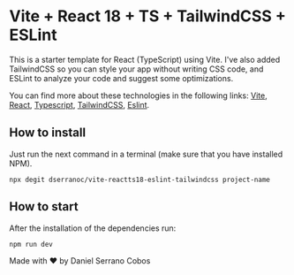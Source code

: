 # Vite + React 18 + TS + TailwindCSS + ESLint

This is a starter template for React (TypeScript) using Vite. I've also added TailwindCSS so you can style your app without writing CSS code, and ESLint to analyze your code and suggest some optimizations.

You can find more about these technologies in the following links: [Vite](https://vitejs.dev/), [React](https://reactjs.org/), [Typescript](https://www.typescriptlang.org/), [TailwindCSS](https://tailwindcss.com/), [Eslint](https://eslint.org/).

## How to install

Just run the next command in a terminal (make sure that you have installed NPM).

```console
npx degit dserranoc/vite-reactts18-eslint-tailwindcss project-name
```

## How to start

After the installation of the dependencies run:

```console
npm run dev
```

Made with ❤️ by Daniel Serrano Cobos
